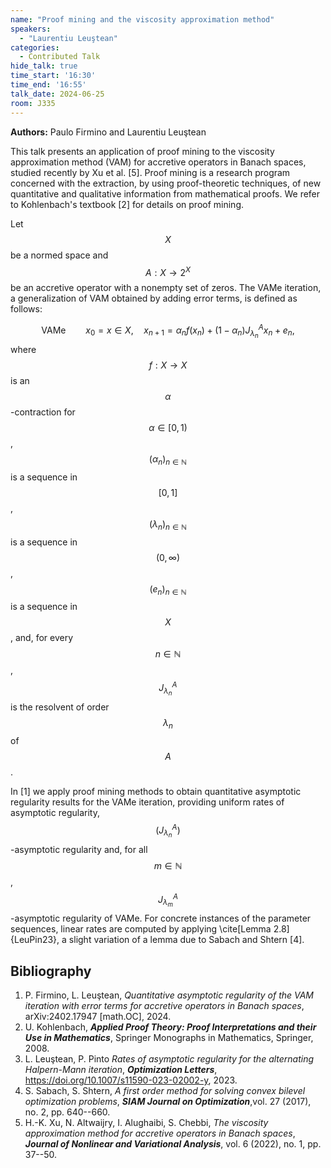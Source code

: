 ```yaml
---
name: "Proof mining and the viscosity approximation method"
speakers:
  - "Laurentiu Leuştean"
categories:
  - Contributed Talk
hide_talk: true
time_start: '16:30'
time_end: '16:55'
talk_date: 2024-06-25
room: J335
---
```


**Authors:** Paulo Firmino and Laurentiu Leuştean






This talk presents an application of proof mining to the viscosity approximation method (VAM) for accretive operators in Banach spaces, 
studied recently by Xu et al. [5]. Proof mining is a research program  concerned with the extraction, by using proof-theoretic techniques, of new quantitative and qualitative information from mathematical proofs. We refer to Kohlenbach's textbook [2] for details on proof mining.

Let $$X$$ be a normed space and $$A:X\to 2^X$$ be an accretive operator with a nonempty set of zeros. The VAMe iteration, a generalization of VAM obtained 
by adding error terms,  is defined as follows:

$$
\text{VAMe} \qquad x_0=x\in X, \quad x_{n+1}=\alpha_n f(x_n) +(1-\alpha_n)J_{\lambda_n}^Ax_n + e_n,
$$
where $$f:X\to X$$ is an $$\alpha$$-contraction for $$\alpha\in[0,1)$$, $$(\alpha_n)_{n\in\mathbb{N}}$$ is a sequence in $$[0,1]$$,  $$(\lambda_n)_{n\in\mathbb{N}}$$ is a sequence in $$(0,\infty)$$,  $$(e_n)_{n\in\mathbb{N}}$$ is a sequence in $$X$$,  and, for every $$n\in\mathbb{N}$$, $$J_{\lambda_n}^A$$ is 
the resolvent of order $$\lambda_n$$ of $$A$$.

In [1] we apply proof mining methods to obtain quantitative asymptotic regularity  results for the VAMe iteration, providing uniform rates of 
asymptotic regularity, $$\left(J_{\lambda_n}^A\right)$$-asymptotic regularity and, for all 
$$m\in\mathbb{N}$$,  $$J_{\lambda_m}^A$$-asymptotic regularity of VAMe. For concrete instances of the parameter sequences, linear rates are computed by applying \cite[Lemma 2.8]{LeuPin23}, a slight variation of a lemma due to Sabach and Shtern [4].  



 
## Bibliography

1.  P. Firmino, L. Leuştean, _Quantitative asymptotic regularity of the VAM iteration with error  terms for accretive operators in Banach spaces_, arXiv:2402.17947 [math.OC], 2024. 
2. U. Kohlenbach, **_Applied Proof Theory: Proof Interpretations and their Use in Mathematics_**, Springer Monographs in Mathematics, Springer, 2008.
3. L. Leuştean, P. Pinto _Rates of asymptotic regularity for the alternating Halpern-Mann  iteration_, **_Optimization Letters_**,  https://doi.org/10.1007/s11590-023-02002-y, 2023.  
4. S. Sabach, S. Shtern, _A first order method for solving convex bilevel optimization  problems_, **_SIAM Journal on Optimization_**,vol. 27 (2017), no. 2, pp. 640--660.
5. H.-K. Xu, N. Altwaijry, I. Alughaibi, S. Chebbi,  _The viscosity approximation method for accretive operators in Banach spaces_, **_Journal of Nonlinear and Variational Analysis_**, vol.  6 (2022), no.  1, pp. 37--50.





